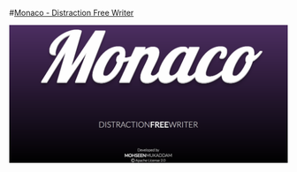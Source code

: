 #[Monaco - Distraction Free Writer](http://monaco.co.nf/)

![Main Page](https://github.com/mohseenrm/Monaco/blob/master/screenshots/1.png)
